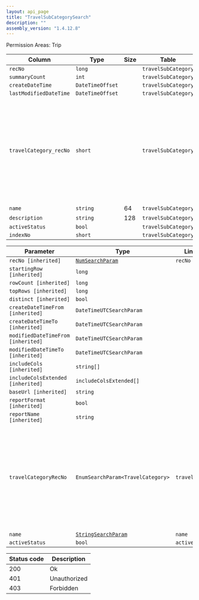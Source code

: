 ```yaml
---
layout: api_page
title: "TravelSubCategorySearch"
description: ""
assembly_version: "1.4.12.8"
---
```




Permission Areas: Trip

| Column | Type | Size | Table | Description |
| ------ | ---- | ---- | ----- | ----------- |
| `recNo` | `long` |  | `travelSubCategory` | 
| `summaryCount` | `int` |  | `travelSubCategory` | 
| `createDateTime` | `DateTimeOffset` |  | `travelSubCategory` | 
| `lastModifiedDateTime` | `DateTimeOffset` |  | `travelSubCategory` | 
| `travelCategory_recNo` | `short` |  | `travelSubCategory` | Air = 1, Hotel = 2, Car = 3, Cruise = 4, Tour = 5, Rail = 6, Transfer = 7, Insurance = 8, ServiceFee = 9, Excursion = 10, ClientVoucher = 11, GiftCertificate = 12, SupplierVoucher = 13, Misc = 99
| `name` | `string` | 64 | `travelSubCategory` | 
| `description` | `string` | 128 | `travelSubCategory` | 
| `activeStatus` | `bool` |  | `travelSubCategory` | 
| `indexNo` | `short` |  | `travelSubCategory` | 

| Parameter | Type | Linked Column | Description |
| --------- | ---- | ------------- | ----------- |
| `recNo [inherited]` | [`NumSearchParam`](NumSearchParam) | `recNo` | 
| `startingRow [inherited]` | `long` |  | 
| `rowCount [inherited]` | `long` |  | 
| `topRows [inherited]` | `long` |  | 
| `distinct [inherited]` | `bool` |  | 
| `createDateTimeFrom [inherited]` | `DateTimeUTCSearchParam` |  | 
| `createDateTimeTo [inherited]` | `DateTimeUTCSearchParam` |  | 
| `modifiedDateTimeFrom [inherited]` | `DateTimeUTCSearchParam` |  | 
| `modifiedDateTimeTo [inherited]` | `DateTimeUTCSearchParam` |  | 
| `includeCols [inherited]` | `string[]` |  | 
| `includeColsExtended [inherited]` | `includeColsExtended[]` |  | 
| `baseUrl [inherited]` | `string` |  | 
| `reportFormat [inherited]` | `bool` |  | 
| `reportName [inherited]` | `string` |  | 
| `travelCategoryRecNo` | `EnumSearchParam<TravelCategory>` | `travelCategory_recNo` | Air = 1, Hotel = 2, Car = 3, Cruise = 4, Tour = 5, Rail = 6, Transfer = 7, Insurance = 8, ServiceFee = 9, Excursion = 10, ClientVoucher = 11, GiftCertificate = 12, SupplierVoucher = 13, Misc = 99
| `name` | [`StringSearchParam`](StringSearchParam) | `name` | 
| `activeStatus` | `bool` | `activeStatus` | 

| Status code | Description |
| ----------- | ----------- |
| 200 | Ok |
| 401 | Unauthorized |
| 403 | Forbidden |


